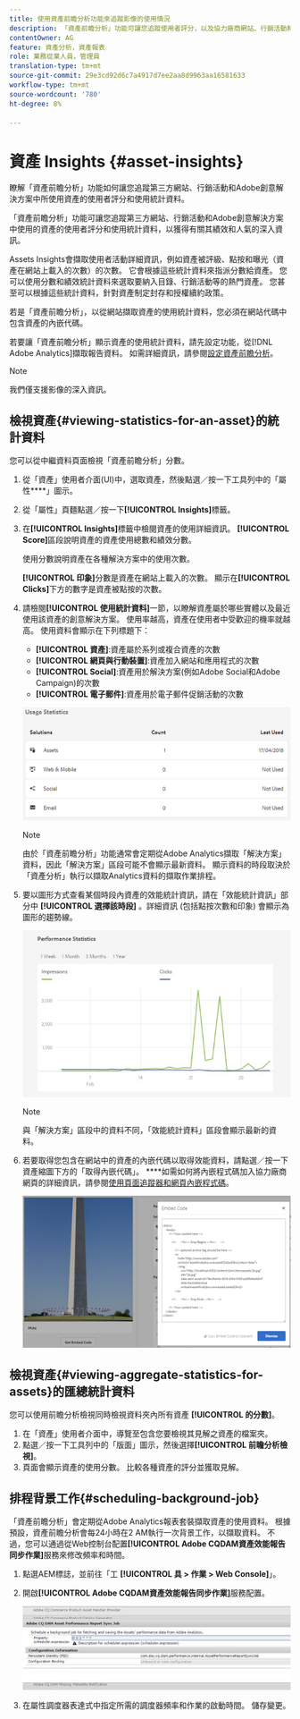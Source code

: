 ```yaml
---
title: 使用資產前瞻分析功能來追蹤影像的使用情況
description: 「資產前瞻分析」功能可讓您追蹤使用者評分，以及協力廠商網站、行銷活動和Adobe創意解決方案所使用影像的使用統計資料。
contentOwner: AG
feature: 資產分析，資產報表
role: 業務從業人員，管理員
translation-type: tm+mt
source-git-commit: 29e3cd92d6c7a4917d7ee2aa8d9963aa16581633
workflow-type: tm+mt
source-wordcount: '780'
ht-degree: 8%

---
```



# 資產 Insights {#asset-insights}

瞭解「資產前瞻分析」功能如何讓您追蹤第三方網站、行銷活動和Adobe創意解決方案中所使用資產的使用者評分和使用統計資料。

「資產前瞻分析」功能可讓您追蹤第三方網站、行銷活動和Adobe創意解決方案中使用的資產的使用者評分和使用統計資料，以獲得有關其績效和人氣的深入資訊。

Assets Insights會擷取使用者活動詳細資訊，例如資產被評級、點按和曝光（資產在網站上載入的次數）的次數。 它會根據這些統計資料來指派分數給資產。 您可以使用分數和績效統計資料來選取要納入目錄、行銷活動等的熱門資產。 您甚至可以根據這些統計資料，針對資產制定封存和授權續約政策。

若是「資產前瞻分析」，以從網站擷取資產的使用統計資料，您必須在網站代碼中包含資產的內嵌代碼。

若要讓「資產前瞻分析」顯示資產的使用統計資料，請先設定功能，從[!DNL Adobe Analytics]擷取報告資料。 如需詳細資訊，請參閱[設定資產前瞻分析](touch-ui-configuring-asset-insights.md)。

>[!NOTE]
>
>我們僅支援影像的深入資訊。

## 檢視資產{#viewing-statistics-for-an-asset}的統計資料

您可以從中繼資料頁面檢視「資產前瞻分析」分數。

1. 從「資產」使用者介面(UI)中，選取資產，然後點選／按一下工具列中的「屬性&#x200B;****」圖示。
1. 從「屬性」頁麵點選／按一下&#x200B;**[!UICONTROL Insights]**&#x200B;標籤。
1. 在&#x200B;**[!UICONTROL Insights]**&#x200B;標籤中檢閱資產的使用詳細資訊。 **[!UICONTROL Score]**&#x200B;區段說明資產的資產使用總數和績效分數。

   使用分數說明資產在各種解決方案中的使用次數。

   **[!UICONTROL 印象]**&#x200B;分數是資產在網站上載入的次數。 顯示在&#x200B;**[!UICONTROL Clicks]**&#x200B;下方的數字是資產被點按的次數。

1. 請檢閱&#x200B;**[!UICONTROL 使用統計資料]**&#x200B;一節，以瞭解資產屬於哪些實體以及最近使用該資產的創意解決方案。 使用率越高，資產在使用者中受歡迎的機率就越高。 使用資料會顯示在下列標題下：

   * **[!UICONTROL 資產]**:資產屬於系列或複合資產的次數
   * **[!UICONTROL 網頁與行動裝置]**:資產加入網站和應用程式的次數
   * **[!UICONTROL Social]**:資產用於解決方案(例如Adobe Social和Adobe Campaign)的次數
   * **[!UICONTROL 電子郵件]**:資產用於電子郵件促銷活動的次數

   ![usage_statistics](assets/usage_statistics.png)

   >[!NOTE]
   >
   >由於「資產前瞻分析」功能通常會定期從Adobe Analytics擷取「解決方案」資料，因此「解決方案」區段可能不會顯示最新資料。 顯示資料的時段取決於「資產分析」執行以擷取Analytics資料的擷取作業排程。

1. 要以圖形方式查看某個時段內資產的效能統計資訊，請在「效能統計資訊」部分中 **[!UICONTROL 選擇該時段]** 。詳細資訊 (包括點按次數和印象) 會顯示為圖形的趨勢線。

   ![chlimage_1-3](assets/chlimage_1-3.jpeg)

   >[!NOTE]
   >
   >與「解決方案」區段中的資料不同，「效能統計資料」區段會顯示最新的資料。

1. 若要取得您包含在網站中的資產的內嵌代碼以取得效能資料，請點選／按一下資產縮圖下方的「取得內嵌代碼」。 ****&#x200B;如需如何將內嵌程式碼加入協力廠商網頁的詳細資訊，請參閱[使用頁面追蹤器和網頁內嵌程式碼](touch-ui-using-page-tracker.md)。

   ![chlimage_1-303](assets/chlimage_1-303.png)

## 檢視資產{#viewing-aggregate-statistics-for-assets}的匯總統計資料

您可以使用前瞻分析檢視同時檢視資料夾內所有資產 **[!UICONTROL 的分數]**。

1. 在「資產」使用者介面中，導覽至包含您要檢視其見解之資產的檔案夾。
1. 點選／按一下工具列中的「版面」圖示，然後選擇&#x200B;**[!UICONTROL 前瞻分析檢視]**。
1. 頁面會顯示資產的使用分數。 比較各種資產的評分並獲取見解。

## 排程背景工作{#scheduling-background-job}

「資產前瞻分析」會定期從Adobe Analytics報表套裝擷取資產的使用資料。 根據預設，資產前瞻分析會每24小時在2 AM執行一次背景工作，以擷取資料。 不過，您可以通過從Web控制台配置&#x200B;**[!UICONTROL Adobe CQDAM資產效能報告同步作業]**&#x200B;服務來修改頻率和時間。

1. 點選AEM標誌，並前往「工 **[!UICONTROL 具 > 作業 > Web Console]**」。
1. 開啟&#x200B;**[!UICONTROL Adobe CQDAM資產效能報告同步作業]**&#x200B;服務配置。

   ![chlimage_1-304](assets/chlimage_1-304.png)

1. 在屬性調度器表達式中指定所需的調度器頻率和作業的啟動時間。 儲存變更。
